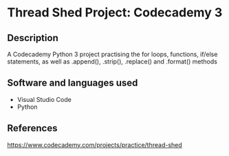 # Thread Shed Project: Codecademy 3

## Description
A Codecademy Python 3 project practising the for loops, functions, if/else statements, as well as .append(), .strip(), .replace() and .format() methods

## Software and languages used
- Visual Studio Code
- Python

## References
https://www.codecademy.com/projects/practice/thread-shed 
